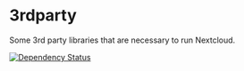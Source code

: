 3rdparty
========

Some 3rd party libraries that are necessary to run Nextcloud.

[![Dependency Status](https://www.versioneye.com/user/projects/576c043fcd6d510048bab256/badge.svg?style=flat-square)](https://www.versioneye.com/user/projects/576c043fcd6d510048bab256)


